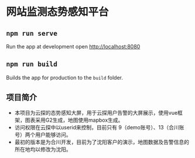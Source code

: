 # 网站监测态势感知平台

## `npm run serve`

Run the app at development
open [http://localhost:8080](http://localhost:8080)

## `npm run build`

Builds the app for production to the `build` folder.

## 项目简介

- 本项目为云探的态势感知大屏，用于云探用户告警的大屏展示，使用vue框架，图表采用G2生成，地图使用mapbox生成。
- 访问权限在云探中以userid来控制，目前只有 9（demo账号）、13（合川账号）两个用户能够访问。
- 最初的版本是为合川开发，目前为了沈阳客户的演示，地图数据及告警信息的所在地均以修改为沈阳。
